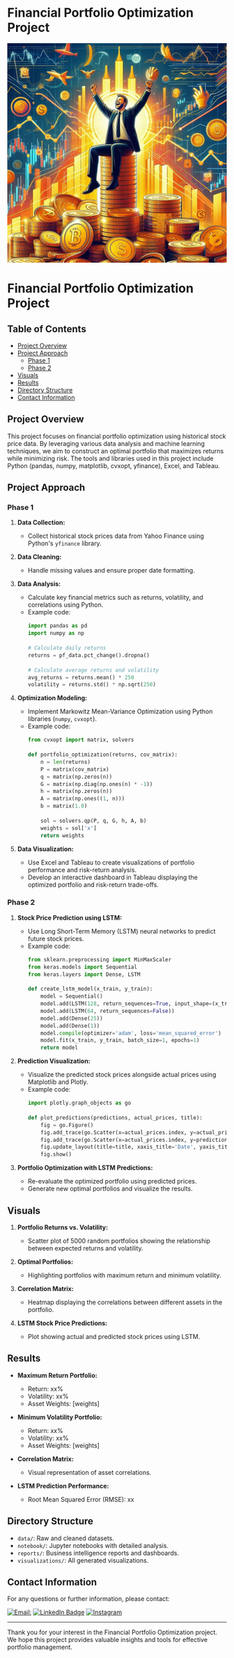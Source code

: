 # Financial Portfolio Optimization Project
<img src='https://github.com/Rehaaaan/Financial-Portfolio-Optimization/blob/main/FinancialCover.jpeg' />


# Financial Portfolio Optimization Project

## Table of Contents

- [Project Overview](#project-overview)
- [Project Approach](#project-approach)
  - [Phase 1](#phase-1)
  - [Phase 2](#phase-2)
- [Visuals](#visuals)
- [Results](#results)
- [Directory Structure](#directory-structure)
- [Contact Information](#contact-information)

## Project Overview

This project focuses on financial portfolio optimization using historical stock price data. By leveraging various data analysis and machine learning techniques, we aim to construct an optimal portfolio that maximizes returns while minimizing risk. The tools and libraries used in this project include Python (pandas, numpy, matplotlib, cvxopt, yfinance), Excel, and Tableau.

## Project Approach

### Phase 1

1. **Data Collection:**
   - Collect historical stock prices data from Yahoo Finance using Python's `yfinance` library.

2. **Data Cleaning:**
   - Handle missing values and ensure proper date formatting.

3. **Data Analysis:**
   - Calculate key financial metrics such as returns, volatility, and correlations using Python.
   - Example code:
     ```python
     import pandas as pd
     import numpy as np

     # Calculate daily returns
     returns = pf_data.pct_change().dropna()

     # Calculate average returns and volatility
     avg_returns = returns.mean() * 250
     volatility = returns.std() * np.sqrt(250)
     ```

4. **Optimization Modeling:**
   - Implement Markowitz Mean-Variance Optimization using Python libraries (`numpy`, `cvxopt`).
   - Example code:
     ```python
     from cvxopt import matrix, solvers

     def portfolio_optimization(returns, cov_matrix):
         n = len(returns)
         P = matrix(cov_matrix)
         q = matrix(np.zeros(n))
         G = matrix(np.diag(np.ones(n) * -1))
         h = matrix(np.zeros(n))
         A = matrix(np.ones((1, n)))
         b = matrix(1.0)

         sol = solvers.qp(P, q, G, h, A, b)
         weights = sol['x']
         return weights
     ```

5. **Data Visualization:**
   - Use Excel and Tableau to create visualizations of portfolio performance and risk-return analysis.
   - Develop an interactive dashboard in Tableau displaying the optimized portfolio and risk-return trade-offs.

### Phase 2

1. **Stock Price Prediction using LSTM:**
   - Use Long Short-Term Memory (LSTM) neural networks to predict future stock prices.
   - Example code:
     ```python
     from sklearn.preprocessing import MinMaxScaler
     from keras.models import Sequential
     from keras.layers import Dense, LSTM

     def create_lstm_model(x_train, y_train):
         model = Sequential()
         model.add(LSTM(128, return_sequences=True, input_shape=(x_train.shape[1], 1)))
         model.add(LSTM(64, return_sequences=False))
         model.add(Dense(25))
         model.add(Dense(1))
         model.compile(optimizer='adam', loss='mean_squared_error')
         model.fit(x_train, y_train, batch_size=1, epochs=1)
         return model
     ```

2. **Prediction Visualization:**
   - Visualize the predicted stock prices alongside actual prices using Matplotlib and Plotly.
   - Example code:
     ```python
     import plotly.graph_objects as go

     def plot_predictions(predictions, actual_prices, title):
         fig = go.Figure()
         fig.add_trace(go.Scatter(x=actual_prices.index, y=actual_prices['Close'], name='Actual Prices'))
         fig.add_trace(go.Scatter(x=actual_prices.index, y=predictions, name='Predicted Prices'))
         fig.update_layout(title=title, xaxis_title='Date', yaxis_title='Price')
         fig.show()
     ```

3. **Portfolio Optimization with LSTM Predictions:**
   - Re-evaluate the optimized portfolio using predicted prices.
   - Generate new optimal portfolios and visualize the results.


## Visuals

1. **Portfolio Returns vs. Volatility:**
   - Scatter plot of 5000 random portfolios showing the relationship between expected returns and volatility.

2. **Optimal Portfolios:**
   - Highlighting portfolios with maximum return and minimum volatility.

3. **Correlation Matrix:**
   - Heatmap displaying the correlations between different assets in the portfolio.

4. **LSTM Stock Price Predictions:**
   - Plot showing actual and predicted stock prices using LSTM.

## Results

- **Maximum Return Portfolio:**
  - Return: xx%
  - Volatility: xx%
  - Asset Weights: [weights]

- **Minimum Volatility Portfolio:**
  - Return: xx%
  - Volatility: xx%
  - Asset Weights: [weights]

- **Correlation Matrix:**
  - Visual representation of asset correlations.

- **LSTM Prediction Performance:**
  - Root Mean Squared Error (RMSE): xx

## Directory Structure

- `data/`: Raw and cleaned datasets.
- `notebook/`: Jupyter notebooks with detailed analysis.
- `reports/`: Business intelligence reports and dashboards.
- `visualizations/`: All generated visualizations.

## Contact Information

For any questions or further information, please contact:

[![**Email:**](https://img.shields.io/badge/Gmail-D14836?style=for-the-badge&logo=gmail&logoColor=white)](mailto:mohammedrehan2342@gmail.com)
[![LinkedIn Badge](https://img.shields.io/badge/LinkedIn-blue?style=for-the-badge&logo=linkedin&logoColor=white)](https://www.linkedin.com/in/mohammed-rehan-483943231/)
[![Instagram](https://img.shields.io/badge/Instagram-E4405F?style=for-the-badge&logo=instagram&logoColor=white)](https://www.instagram.com/rehah_ahan/)

---

Thank you for your interest in the Financial Portfolio Optimization project. We hope this project provides valuable insights and tools for effective portfolio management.


